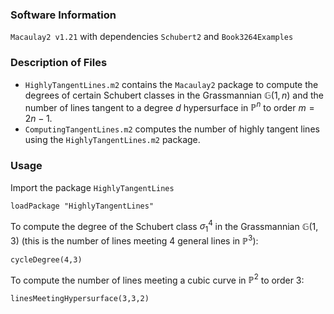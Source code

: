 ### Software Information
`Macaulay2 v1.21` with dependencies `Schubert2` and `Book3264Examples`

### Description of Files
* `HighlyTangentLines.m2` contains the `Macaulay2` package to compute the degrees of certain Schubert classes in the Grassmannian $\mathbb{G}(1,n)$ and the number of lines tangent to a degree $d$ hypersurface in $\mathbb{P}^{n}$ to order $m=2n-1$. 
* `ComputingTangentLines.m2` computes the number of highly tangent lines using the `HighlyTangentLines.m2` package.

### Usage
Import the package `HighlyTangentLines`
```
loadPackage "HighlyTangentLines"
```
To compute the degree of the Schubert class $\sigma_{1}^{4}$ in the Grassmannian $\mathbb{G}(1,3)$ (this is the number of lines meeting 4 general lines in $\mathbb{P}^{3}$):
```
cycleDegree(4,3)
```
To compute the number of lines meeting a cubic curve in $\mathbb{P}^{2}$ to order 3:
```
linesMeetingHypersurface(3,3,2)
```
